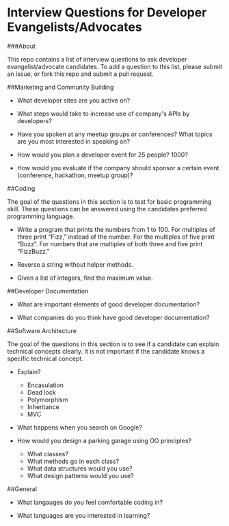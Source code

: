 Interview Questions for Developer Evangelists/Advocates
========================================

###About

This repo contains a list of interview questions to ask developer evangelist/advocate candidates. To add a question to this list, please submit an issue, or fork this repo and submit a pull request.

##Marketing and Community Building

- What developer sites are you active on?

- What steps would take to increase use of company's APIs by developers?

- Have you spoken at any meetup groups or conferences? What topics are you most interested in speaking on?

- How would you plan a developer event for 25 people? 1000?

- How would you evaluate if the company should sponsor a certain event (conference, hackathon, meetup group)?

##Coding

The goal of the questions in this section is to test for basic programming skill. These questions can be answered using the candidates preferred programming language.

- Write a program that prints the numbers from 1 to 100. For multiples of three print “Fizz,” instead of the number. For the multiples of five print “Buzz”. For numbers that are multiples of both three and five print “FizzBuzz."

- Reverse a string without helper methods.

- Given a list of integers, find the maximum value.

##Developer Documentation

- What are important elements of good developer documentation? 

- What companies do you think have good developer documentation?

##Software Architecture 

The goal of the questions in this section is to see if a candidate can explain technical concepts clearly. It is not important if the candidate knows a specific technical concept. 

- Explain? 
  - Encasulation
  - Dead lock
  - Polymorphism
  - Inheritance
  - MVC

- What happens when you search on Google?

- How would you design a parking garage using OO principles?
  - What classes?
  - What methods go in each class?
  - What data structures would you use?
  - What design patterns would you use?

##General

- What langauges do you feel comfortable coding in?

- What languages are you interested in learning? 






